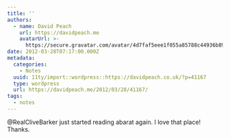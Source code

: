 ```yaml
---
title: ''
authors:
  - name: David Peach
    url: https://davidpeach.me
    avatarUrl: >-
      https://secure.gravatar.com/avatar/4d7faf5eee1f055a85788c44936b8995eaab6dfb004e7854ec747ccb272e91ee?s=96&d=mm&r=g
date: 2012-03-28T07:17:00.000Z
metadata:
  categories:
    - Notes
  uuid: 11ty/import::wordpress::https://davidpeach.co.uk/?p=41167
  type: wordpress
  url: https://davidpeach.me/2012/03/28/41167/
tags:
  - notes
---
```

@RealCliveBarker just started reading abarat again. I love that place! Thanks.